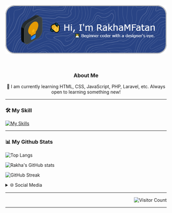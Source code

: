 <div align="center">

![rakhamfatan](/img/github-header-image.png)

<br>

### About Me
🧠 I am currently learning HTML, CSS, JavaScript, PHP, Laravel, etc. 
Always open to learning something new!

</div>

<hr>

<!--
**RakhaMFatan/rakhamfatan** is a ✨ _special_ ✨ repository because its `README.md` (this file) appears on your GitHub profile.

Here are some ideas to get you started:

- 🔭 I’m currently working on ...
- 🌱 I’m currently learning ...
- 👯 I’m looking to collaborate on ...
- 🤔 I’m looking for help with ...
- 💬 Ask me about ...
- 📫 How to reach me: ...
- 😄 Pronouns: ...
- ⚡ Fun fact: ...
-->

### 🛠️ My Skill

<p>
<a href="https://skillicons.dev">
    <img src="https://skillicons.dev/icons?i=html,css,js,bootstrap,figma,php,vscode,laravel,wordpress,mysql&theme=dark" alt="My Skills" />
</a>
</p>

<hr>

### 📊 My Github Stats

![Top Langs](https://github-readme-stats.vercel.app/api/top-langs/?username=rakhamfatan&layout=compact&theme=dark)

![Rakha's GitHub stats](https://github-readme-stats.vercel.app/api?username=rakhamfatan&theme=dark)

![GitHub Streak](https://streak-stats.demolab.com/?user=rakhamfatan&theme=dark)



<details><summary> 🌐 Social Media</summary>

<br>

[![My Instagram](https://skillicons.dev/icons?i=instagram)](https://www.instagram.com/rkhamf_/)

</details>

<hr>

<p align="right">
  <img src="https://komarev.com/ghpvc/?username=rakhamfatan&style=plastic" alt="Visitor Count"/>
</p>

<hr>